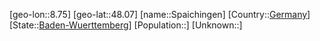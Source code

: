 ﻿---
location: [48.07,8.75]
type: City
tags:
- geo/City


SpocWebEntityId: 34400
isDeleted: false
confidential: public

---
[geo-lon::8.75]
[geo-lat::48.07]
[name::Spaichingen]
[Country::[Germany](geo/Continent/Europe/Germany.md)]
[State::[Baden-Wuerttemberg](geo/Continent/Europe/Germany/Baden-Wuerttemberg.md)]
[Population::]
[Unknown::]

